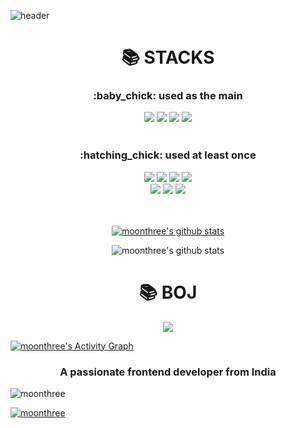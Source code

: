![header](https://capsule-render.vercel.app/api?type=waving&color=auto&height=300&section=header&text=Hello%20world,%20I'm%20moonthree!&fontSize=49)


<div align=center>
    <h1>📚 STACKS</h1>
</div>
<div align=center>
    <h3>:baby_chick: used as the main</h3>
    <img src="https://img.shields.io/badge/java-007396?style=for-the-badge&logo=java&logoColor=white">
    <img src="https://img.shields.io/badge/spring-6DB33F?style=for-the-badge&logo=spring&logoColor=white">
    <img src="https://img.shields.io/badge/javascript-F7DF1E?style=for-the-badge&logo=javascript&logoColor=black">  
    <img src="https://img.shields.io/badge/mysql-4479A1?style=for-the-badge&logo=mysql&logoColor=white">
    <br>
    <br>
    <h3>:hatching_chick: used at least once</h3>
    <img src="https://img.shields.io/badge/python-3776AB?style=for-the-badge&logo=python&logoColor=white"> 
    <img src="https://img.shields.io/badge/html5-E34F26?style=for-the-badge&logo=html5&logoColor=white"> 
    <img src="https://img.shields.io/badge/css-1572B6?style=for-the-badge&logo=css3&logoColor=white">  
    <img src="https://img.shields.io/badge/jquery-0769AD?style=for-the-badge&logo=jquery&logoColor=white">
    <br>
    <img src="https://img.shields.io/badge/oracle-F80000?style=for-the-badge&logo=oracle&logoColor=white">
    <img src="https://img.shields.io/badge/github-181717?style=for-the-badge&logo=github&logoColor=white">
    <img src="https://img.shields.io/badge/git-F05032?style=for-the-badge&logo=git&logoColor=white">
</div>

<div align = center>
<br>
<br>

[![moonthree's github stats](https://github-readme-stats.vercel.app/api/top-langs/?username=moonthree&show_icons=true&hide_border=true&title_color=004386&icon_color=004386&layout=compact)](https://github.com/moonthree)

</div>
<div align=center>

![moonthree's github stats](https://github-readme-stats.vercel.app/api?username=moonthree&show_icons=true)
</div>

<div align=center>
    <h1>📚 BOJ</h1>
</div>
<div align=center>

<img align='center' src="http://mazassumnida.wtf/api/v2/generate_badge?boj=fpdhslr7">
    
</div>



<a href="https://github.com/ashutosh00710/github-readme-activity-graph"><img alt="moonthree's Activity Graph" src="https://activity-graph.herokuapp.com/graph?username=moonthree&bg_color=1F222E&color=F8D866&line=F85D7F&point=FFFFFF&hide_border=true" /></a>


<h3 align="center">A passionate frontend developer from India</h3>

<p align="left"> <img src="https://komarev.com/ghpvc/?username=moonthree&label=Profile%20views&color=0e75b6&style=flat" alt="moonthree" /> </p>

<p align="left"> <a href="https://github.com/ryo-ma/github-profile-trophy"><img src="https://github-profile-trophy.vercel.app/?username=moonthree" alt="moonthree" /></a> </p>
